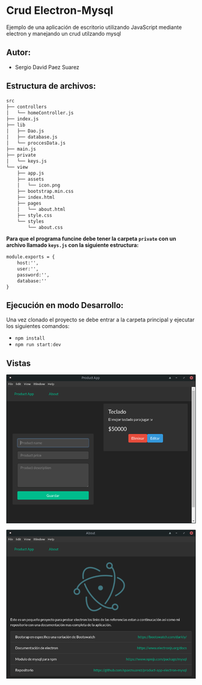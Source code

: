 # Crud Electron-Mysql

Ejemplo de una aplicación de escritorio utilizando JavaScript mediante electron y manejando un crud utilzando mysql

## Autor:
- Sergio David Paez Suarez 

## Estructura de archivos:
```
src
├── controllers
│   └── homeController.js
├── index.js
├── lib
│   ├── Dao.js
│   ├── database.js
│   └── proccesData.js
├── main.js
├── private
│   └── keys.js
└── view
    ├── app.js
    ├── assets
    │   └── icon.png
    ├── bootstrap.min.css
    ├── index.html
    ├── pages
    │   └── about.html
    ├── style.css
    └── styles
        └── about.css
```

**Para que el programa funcine debe tener la carpeta `private` con un archivo llamado `keys.js` con la siguiente estructura:**

```
module.exports = {
    host:'',
    user:'',
    password:'',
    database:''
}
```

## Ejecución en modo Desarrollo:

Una vez clonado el proyecto se debe entrar a la carpeta principal y ejecutar los siguientes comandos:

- `npm install`
- `npm run start:dev`

## Vistas

![Menu](doc/Main.png)

![About](doc/About.png)